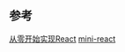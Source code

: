 ## 参考

[从零开始实现React](https://github.com/hujiulong/blog)
[mini-react](https://github.com/JinJieTan/mini-react/tree/hooks)
